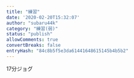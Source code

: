 ```yaml
---
title: "練習"
date: '2020-02-20T15:32:07'
author: "subaru44k"
category: "練習(弱)"
status: "publish"
allowComments: true
convertBreaks: false
entryHash: "84c8b5f5e3da61441648615145b4b5b2"
---
```

17分ジョグ
